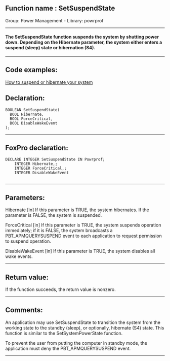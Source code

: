 
## Function name : SetSuspendState
Group: Power Management - Library: powrprof    
***  


#### The SetSuspendState function suspends the system by shutting power down. Depending on the Hibernate parameter, the system either enters a suspend (sleep) state or hibernation (S4).
***  


## Code examples:
[How to suspend or hibernate your system](../../samples/sample_395.md)  

## Declaration:
```foxpro  
BOOLEAN SetSuspendState(
  BOOL Hibernate,
  BOOL ForceCritical,
  BOOL DisableWakeEvent
);  
```  
***  


## FoxPro declaration:
```foxpro  
DECLARE INTEGER SetSuspendState IN Powrprof;
	INTEGER Hibernate,;
	INTEGER ForceCritical,;
	INTEGER DisableWakeEvent
  
```  
***  


## Parameters:
Hibernate 
[in] If this parameter is TRUE, the system hibernates. If the parameter is FALSE, the system is suspended. 

ForceCritical 
[in] If this parameter is TRUE, the system suspends operation immediately; if it is FALSE, the system broadcasts a PBT_APMQUERYSUSPEND event to each application to request permission to suspend operation. 

DisableWakeEvent 
[in] If this parameter is TRUE, the system disables all wake events.   
***  


## Return value:
If the function succeeds, the return value is nonzero.  
***  


## Comments:
An application may use SetSuspendState to transition the system from the working state to the standby (sleep), or optionally, hibernate (S4) state. This function is similar to the SetSystemPowerState function.  
  
To prevent the user from putting the computer in standby mode, the application must deny the PBT_APMQUERYSUSPEND event.  
  
***  

